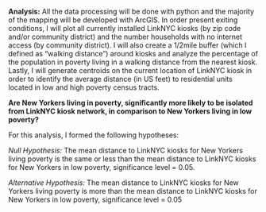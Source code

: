 **Analysis:**
All the data processing will be done with python and the majority of the mapping will be developed with ArcGIS. In order present exiting conditions, I will plot all currently installed LinkNYC kiosks (by zip code and/or community district) and the number households with no internet access (by community district). I will also create a 1/2mile buffer (which I defined as “walking distance”) around kiosks and analyze the percentage of the population in poverty living in a walking distance from the nearest kiosk. Lastly, I will generate centroids on the current location of LinkNYC kiosk in order to identify the average distance (in US feet) to residential units located in low and high poverty census tracts. 

**Are New Yorkers living in poverty, significantly more likely to be isolated from LinkNYC kiosk network, in comparison to New Yorkers living in low poverty?**

For this analysis, I formed the following hypotheses:

*Null Hypothesis:*
The mean distance to LinkNYC kiosks for New Yorkers living poverty is the same or less than the mean distance to LinkNYC kiosks for New Yorkers in low poverty, significance level = 0.05.

*Alternative Hypothesis:*
The mean distance to LinkNYC kiosks for New Yorkers living poverty is more than the mean distance to LinkNYC kiosks for New Yorkers in low poverty, significance level = 0.05

